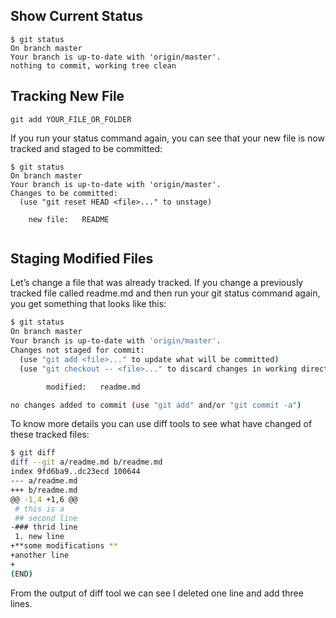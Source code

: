 ## Show Current Status
```
$ git status
On branch master
Your branch is up-to-date with 'origin/master'.
nothing to commit, working tree clean
```

## Tracking New File
```
git add YOUR_FILE_OR_FOLDER
```
If you run your status command again, you can see that your new file is now tracked and staged to be committed:

```
$ git status
On branch master
Your branch is up-to-date with 'origin/master'.
Changes to be committed:
  (use "git reset HEAD <file>..." to unstage)

    new file:   README
    
```
## Staging Modified Files

Let’s change a file that was already tracked. If you change a previously tracked file called readme.md and then run your git status command again, you get something that looks like this:

```bash
$ git status
On branch master
Your branch is up-to-date with 'origin/master'.
Changes not staged for commit:
  (use "git add <file>..." to update what will be committed)
  (use "git checkout -- <file>..." to discard changes in working directory)

        modified:   readme.md

no changes added to commit (use "git add" and/or "git commit -a")
```
To know more details you can use diff tools to see what have changed of these tracked files:

```bash
$ git diff
diff --git a/readme.md b/readme.md
index 9fd6ba9..dc23ecd 100644
--- a/readme.md
+++ b/readme.md
@@ -1,4 +1,6 @@
 # this is a
 ## second line
-### thrid line
 1. new line
+**some modifications **
+another line
+
(END)
```
From the output of diff tool we can see I deleted one line and add three lines.


